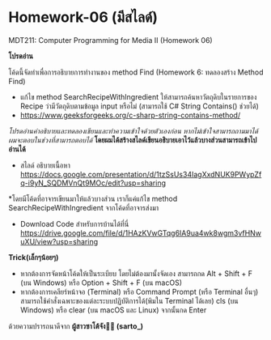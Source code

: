 # Homework-06 (มีสไลด์)
MDT211: Computer Programming for Media II (Homework 06)

****โปรดอ่าน****

โค้ดนี้จัดทำเพื่อการอธิบายการทำงานของ method Find (Homework 6: ทดลองสร้าง Method Find)

- แก้ไข method SearchRecipeWithIngredient ให้สามารถค้นหาวัตถุดิบในรายการของ Recipe ว่ามีวัตถุดิบตามข้อมูล input หรือไม่ (สามารถใช้ C# String Contains() ช่วยได้)
- https://www.geeksforgeeks.org/c-sharp-string-contains-method/

*โปรดอ่านคำอธิบายและทดลองเขียนและทำความเข้าใจด้วยตัวเองก่อน หากไม่เข้าใจสามารถถามมาได้ผมจะตอบในช่วงที่สามารถตอบได้*
**โดยผมได้สร้างสไลด์เขียนอธิบายเอาไว้แล้วบางส่วนสามารถเข้าไปอ่านได้**
- สไลด์ อธิบายเนื้อหา
https://docs.google.com/presentation/d/1tzSsUs34IagXxdNUK9PWypZfq-i9yN_SQDMVnQt9MOc/edit?usp=sharing

*โดยมีโค้ดที่อาจารเขียนมาให้แล้วบางส่วน เราก็แค่แก้ไข method SearchRecipeWithIngredient จากโค้ดที่อาจารส่งมา
- Download Code สำหรับการบ้านได้ที่นี่
https://drive.google.com/file/d/1HAzKVwGTqg6IA9ua4wk8wgm3vfHNwuXU/view?usp=sharing

**Trick(เล็กๆน้อยๆ)**
- หากต้องการจัดหน้าโค้ดให้เป็นระเบียบ โดยไม่ต้องมานั้งจัดเอง สามารถกด Alt + Shift + F (บน Windows) หรือ Option + Shift + F (บน macOS)
- หากต้องการเคลียร์หน้าจอ (Terminal) หรือ Command Prompt (หรือ Terminal อื่นๆ) 
  สามารถใช้คำสั่งเฉพาะของแต่ละระบบปฏิบัติการได้(พิมใน Terminal ได้เลย) cls (บน Windows) หรือ clear (บน macOS และ Linux) จากนั้นกด Enter

ด้วยความปรารถนาดีจาก **ผู้สาวซาโต้จัง🌸🌈 (sarto_)**
